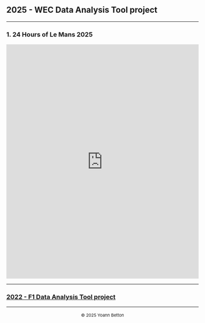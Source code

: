 ## 2025 - WEC Data Analysis Tool project

---

### 1. 24 Hours of Le Mans 2025


<iframe title="AnalysisWithSections" width="100%" height="615" src="https://app.powerbi.com/view?r=eyJrIjoiNDAyYjJiYzgtMTc4Ny00NTQ1LWI0MmQtN2RjZDNlMjNmZTBlIiwidCI6IjZmYmZkYTI0LWJjZGUtNGY3MS04OTVlLWIyZTIyZjIwOTQ3MyIsImMiOjh9" frameborder="0" allowFullScreen="true"></iframe>


---

### [2022 - F1 Data Analysis Tool project](/page/f1-2022)

---

<div style="text-align: center">
  <p style="font-size:11px">&copy; 2025 Yoann Betton</p>
</div>

<!-- ---

<p style="font-size:11px">Page generated from <a href="https://github.com/yoannbtn/yoannbtn.github.io">github.com/yoannbtn</a>.</p> -->